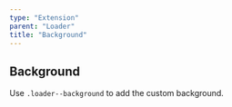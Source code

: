 ```yaml
---
type: "Extension"
parent: "Loader"
title: "Background"
---
```


## Background

Use `.loader--background` to add the custom background.

<demo>
  <demovanilla src="inline/demo/loader/background-spinner">
  </demovanilla>
  <demovanilla src="inline/demo/loader/background-direction">
  </demovanilla>
  <demovanilla src="inline/demo/loader/background-size">
  </demovanilla>
</demo>
